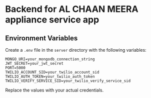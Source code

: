 # Backend for AL CHAAN MEERA appliance service app

## Environment Variables
Create a `.env` file in the `server` directory with the following variables:

```
MONGO_URI=your_mongodb_connection_string
JWT_SECRET=your_jwt_secret
PORT=5000
TWILIO_ACCOUNT_SID=your_twilio_account_sid
TWILIO_AUTH_TOKEN=your_twilio_auth_token
TWILIO_VERIFY_SERVICE_SID=your_twilio_verify_service_sid
```

Replace the values with your actual credentials.